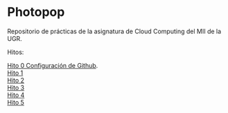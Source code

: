 # Photopop
Repositorio de prácticas de la asignatura de Cloud Computing del MII de la UGR.

Hitos:

[Hito 0 Configuración de Github](docs/hito0/hito0.md).\
[Hito 1]()\
[Hito 2]()\
[Hito 3]()\
[Hito 4]()\
[Hito 5]()
  


